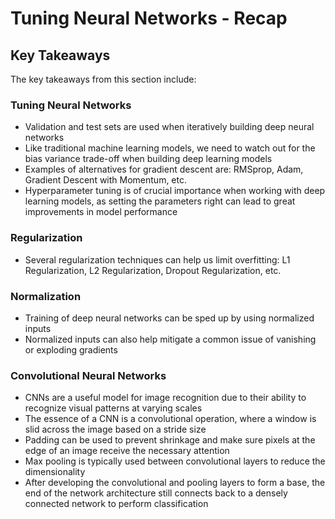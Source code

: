 # Tuning Neural Networks - Recap

## Key Takeaways

The key takeaways from this section include:

### Tuning Neural Networks

* Validation and test sets are used when iteratively building deep neural networks
* Like traditional machine learning models, we need to watch out for the bias variance trade-off when building deep learning models
* Examples of alternatives for gradient descent are: RMSprop, Adam, Gradient Descent with Momentum, etc.
* Hyperparameter tuning is of crucial importance when working with deep learning models, as setting the parameters right can lead to great improvements in model performance

### Regularization

* Several regularization techniques can help us limit overfitting: L1 Regularization, L2 Regularization, Dropout Regularization, etc.

### Normalization

* Training of deep neural networks can be sped up by using normalized inputs
* Normalized inputs can also help mitigate a common issue of vanishing or exploding gradients

### Convolutional Neural Networks

* CNNs are a useful model for image recognition due to their ability to recognize visual patterns at varying scales
* The essence of a CNN is a convolutional operation, where a window is slid across the image based on a stride size
* Padding can be used to prevent shrinkage and make sure pixels at the edge of an image receive the necessary attention
* Max pooling is typically used between convolutional layers to reduce the dimensionality
* After developing the convolutional and pooling layers to form a base, the end of the network architecture still connects back to a densely connected network to perform classification


